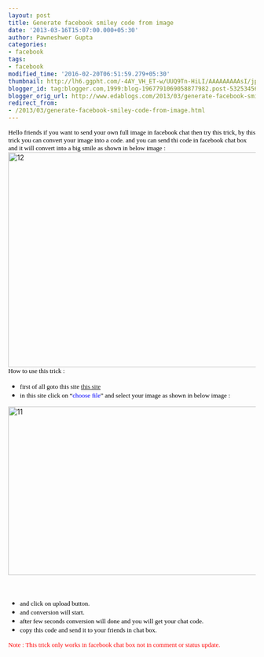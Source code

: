 ```yaml
---
layout: post
title: Generate facebook smiley code from image
date: '2013-03-16T15:07:00.000+05:30'
author: Pawneshwer Gupta
categories:
- facebook
tags:
- facebook
modified_time: '2016-02-20T06:51:59.279+05:30'
thumbnail: http://lh6.ggpht.com/-4AY_VH_ET-w/UUQ9Tn-HiLI/AAAAAAAAAsI/jps8WHzQ5IE/s72-c/12_thumb%25255B2%25255D.jpg?imgmax=800
blogger_id: tag:blogger.com,1999:blog-1967791069058877982.post-5325345694437841686
blogger_orig_url: http://www.edablogs.com/2013/03/generate-facebook-smiley-code-from-image.html
redirect_from:
- /2013/03/generate-facebook-smiley-code-from-image.html
---
```


<div dir="ltr" style="text-align: left;" trbidi="on"><span style="color: black; font-family: Verdana; font-size: small;">Hello friends if you want to send your own full image in facebook chat then try this trick, by this trick you can convert your image into a code. and you can send thi code in facebook chat box and it will convert into a big smile as shown in below image :</span><br /><a href="http://lh5.ggpht.com/-RUCnAMoVgN8/UUQ9SdZjmSI/AAAAAAAAAsA/XsMjbsxZLdo/s1600-h/12%25255B4%25255D.jpg"><img alt="12" border="0" height="437" src="http://lh6.ggpht.com/-4AY_VH_ET-w/UUQ9Tn-HiLI/AAAAAAAAAsI/jps8WHzQ5IE/12_thumb%25255B2%25255D.jpg?imgmax=800" style="background-image: none; border-bottom-width: 0px; border-left-width: 0px; border-right-width: 0px; border-top-width: 0px; display: inline; padding-left: 0px; padding-right: 0px; padding-top: 0px;" title="12" width="535" /></a><br /><span style="color: black; font-family: Verdana; font-size: small;">How to use this trick :</span><br /><ul><li><span style="color: black; font-family: Verdana; font-size: small;">first of all goto this site <a class="raju" href="http://adf.ly/NN6tn" target="_blank">this site</a></span> </li><li><span style="color: black; font-family: Verdana; font-size: small;">in this site click on “<span style="color: blue;">choose file</span>” and select your image as shown in below image :</span> </li></ul><a href="http://lh3.ggpht.com/-ccz3ymiQyf0/UUQ9U-mvlTI/AAAAAAAAAsQ/pxt6yK6lRpg/s1600-h/11%25255B3%25255D.jpg"><img alt="11" border="0" height="343" src="http://lh5.ggpht.com/-leVQ7LQvoZg/UUQ9VxVFeYI/AAAAAAAAAsY/aXqJWRhhgSM/11_thumb%25255B1%25255D.jpg?imgmax=800" style="background-image: none; border-bottom-width: 0px; border-left-width: 0px; border-right-width: 0px; border-top-width: 0px; display: inline; padding-left: 0px; padding-right: 0px; padding-top: 0px;" title="11" width="577" /></a><br /><script type="text/javascript">ch_client = "pawneshwer"; ch_width = 500; ch_height = 250; ch_type = "mpu"; ch_sid = "Chitika Default"; ch_color_site_link = "0000CC"; ch_color_title = "0000CC"; ch_color_border = "FFFFFF"; ch_color_text = "000000"; ch_color_bg = "FFFFFF"; </script><br /><script src="http://scripts.chitika.net/eminimalls/amm.js" type="text/javascript"></script><br /><ul><li><span style="color: black; font-family: Verdana; font-size: small;">and click on upload button.</span> </li><li><span style="color: black; font-family: Verdana; font-size: small;">and conversion will start.</span> </li><li><span style="color: black; font-family: Verdana; font-size: small;">after few seconds conversion will done and you will get your chat code.</span> </li><li><span style="color: black; font-family: Verdana; font-size: small;">copy this code and send it to your friends in chat box.</span> </li></ul><span style="color: red; font-family: Verdana; font-size: small;">Note : This trick only works in facebook chat box not in comment or status update.</span></div>